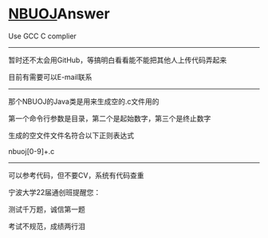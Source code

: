 # [NBUOJ](http://nbuoj.com/)Answer

Use GCC C complier
***
暂时还不太会用GitHub，等搞明白看看能不能把其他人上传代码弄起来

目前有需要可以E-mail联系
***
那个NBUOJ的Java类是用来生成空的.c文件用的

第一个命令行参数是目录，第二个是起始数字，第三个是终止数字

生成的空文件文件名符合以下正则表达式

nbuoj[0-9]+\.c
***
可以参考代码，但不要CV，系统有代码查重

宁波大学22届通创班提醒您：

测试千万题，诚信第一题

考试不规范，成绩两行泪
